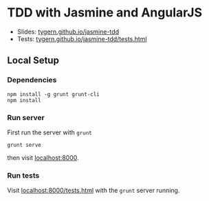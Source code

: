 # TDD with Jasmine and AngularJS

- Slides: [tygern.github.io/jasmine-tdd](http://tygern.github.io/jasmine-tdd)
- Tests: [tygern.github.io/jasmine-tdd/tests.html](http://tygern.github.io/jasmine-tdd/tests.html)

## Local Setup

### Dependencies
```
npm install -g grunt grunt-cli
npm install
```

### Run server

First run the server with `grunt`

```
grunt serve
```

then visit [localhost:8000](http://localhost:8000).

### Run tests

Visit [localhost:8000/tests.html](http://localhost:8000/tests.html)
with the `grunt` server running.